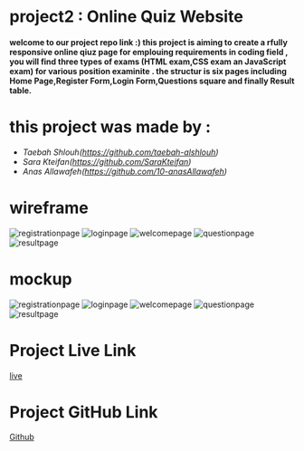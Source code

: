 # project2 : Online Quiz Website
#### welcome to our project repo link :) this project is aiming to create a rfully responsive online qiuz page for emplouing requirements in coding field , you will find three types of exams (HTML exam,CSS exam an JavaScript exam) for various position examinite .  the structur is six pages including Home Page,Register Form,Login Form,Questions square and finally Result table.
# this project was made by :

- *Taebah Shlouh(https://github.com/taebah-alshlouh)*
- *Sara Kteifan(https://github.com/SaraKteifan)*
- *Anas Allawafeh(https://github.com/10-anasAllawafeh)*
# wireframe
![registrationpage](./mocwirimg/wfe.jpg)
![loginpage](./mocwirimg/wfa.jpg)
![welcomepage](./mocwirimg/wfb.jpg)
![questionpage](./mocwirimg/wfc.jpg)
![resultpage](./mocwirimg/wfd.jpg)


# mockup
![registrationpage](./mocwirimg/mokupa.jpg)
![loginpage](./mocwirimg/mokupb.jpg)
![welcomepage](./mocwirimg/mokupc.jpg)
![questionpage](./mocwirimg/mokupd.jpg)
![resultpage](./mocwirimg/mokupe.jpg)

# Project Live Link
[live](https://taebah-alshlouh.github.io/project2/)

# Project GitHub Link

[Github](https://github.com/taebah-alshlouh/project2)

